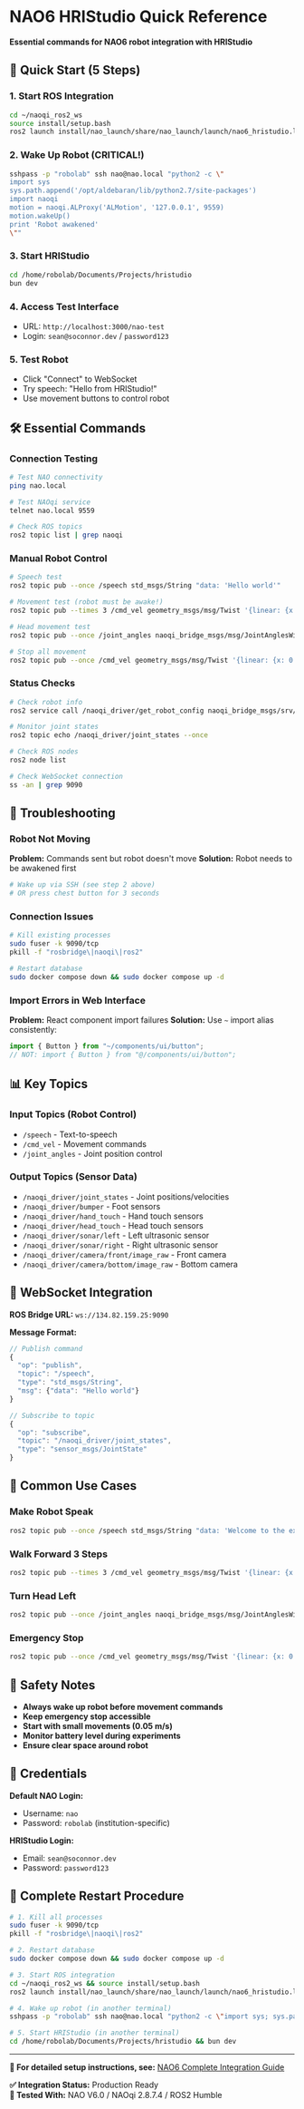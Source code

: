 # NAO6 HRIStudio Quick Reference

**Essential commands for NAO6 robot integration with HRIStudio**

## 🚀 Quick Start (5 Steps)

### 1. Start ROS Integration
```bash
cd ~/naoqi_ros2_ws
source install/setup.bash
ros2 launch install/nao_launch/share/nao_launch/launch/nao6_hristudio.launch.py nao_ip:=nao.local password:=robolab
```

### 2. Wake Up Robot (CRITICAL!)
```bash
sshpass -p "robolab" ssh nao@nao.local "python2 -c \"
import sys
sys.path.append('/opt/aldebaran/lib/python2.7/site-packages')
import naoqi
motion = naoqi.ALProxy('ALMotion', '127.0.0.1', 9559)
motion.wakeUp()
print 'Robot awakened'
\""
```

### 3. Start HRIStudio
```bash
cd /home/robolab/Documents/Projects/hristudio
bun dev
```

### 4. Access Test Interface
- URL: `http://localhost:3000/nao-test`
- Login: `sean@soconnor.dev` / `password123`

### 5. Test Robot
- Click "Connect" to WebSocket
- Try speech: "Hello from HRIStudio!"
- Use movement buttons to control robot

## 🛠️ Essential Commands

### Connection Testing
```bash
# Test NAO connectivity
ping nao.local

# Test NAOqi service
telnet nao.local 9559

# Check ROS topics
ros2 topic list | grep naoqi
```

### Manual Robot Control
```bash
# Speech test
ros2 topic pub --once /speech std_msgs/String "data: 'Hello world'"

# Movement test (robot must be awake!)
ros2 topic pub --times 3 /cmd_vel geometry_msgs/msg/Twist '{linear: {x: 0.05, y: 0.0, z: 0.0}, angular: {x: 0.0, y: 0.0, z: 0.0}}'

# Head movement test
ros2 topic pub --once /joint_angles naoqi_bridge_msgs/msg/JointAnglesWithSpeed '{joint_names: ["HeadYaw"], joint_angles: [0.5], speed: 0.3}'

# Stop all movement
ros2 topic pub --once /cmd_vel geometry_msgs/msg/Twist '{linear: {x: 0.0, y: 0.0, z: 0.0}, angular: {x: 0.0, y: 0.0, z: 0.0}}'
```

### Status Checks
```bash
# Check robot info
ros2 service call /naoqi_driver/get_robot_config naoqi_bridge_msgs/srv/GetRobotInfo

# Monitor joint states
ros2 topic echo /naoqi_driver/joint_states --once

# Check ROS nodes
ros2 node list

# Check WebSocket connection
ss -an | grep 9090
```

## 🔧 Troubleshooting

### Robot Not Moving
**Problem:** Commands sent but robot doesn't move
**Solution:** Robot needs to be awakened first
```bash
# Wake up via SSH (see step 2 above)
# OR press chest button for 3 seconds
```

### Connection Issues
```bash
# Kill existing processes
sudo fuser -k 9090/tcp
pkill -f "rosbridge\|naoqi\|ros2"

# Restart database
sudo docker compose down && sudo docker compose up -d
```

### Import Errors in Web Interface
**Problem:** React component import failures
**Solution:** Use `~` import alias consistently:
```typescript
import { Button } from "~/components/ui/button";
// NOT: import { Button } from "@/components/ui/button";
```

## 📊 Key Topics

### Input Topics (Robot Control)
- `/speech` - Text-to-speech
- `/cmd_vel` - Movement commands
- `/joint_angles` - Joint position control

### Output Topics (Sensor Data)
- `/naoqi_driver/joint_states` - Joint positions/velocities
- `/naoqi_driver/bumper` - Foot sensors
- `/naoqi_driver/hand_touch` - Hand touch sensors
- `/naoqi_driver/head_touch` - Head touch sensors
- `/naoqi_driver/sonar/left` - Left ultrasonic sensor
- `/naoqi_driver/sonar/right` - Right ultrasonic sensor
- `/naoqi_driver/camera/front/image_raw` - Front camera
- `/naoqi_driver/camera/bottom/image_raw` - Bottom camera

## 🔗 WebSocket Integration

**ROS Bridge URL:** `ws://134.82.159.25:9090`

**Message Format:**
```javascript
// Publish command
{
  "op": "publish",
  "topic": "/speech",
  "type": "std_msgs/String",
  "msg": {"data": "Hello world"}
}

// Subscribe to topic
{
  "op": "subscribe",
  "topic": "/naoqi_driver/joint_states",
  "type": "sensor_msgs/JointState"
}
```

## 🎯 Common Use Cases

### Make Robot Speak
```bash
ros2 topic pub --once /speech std_msgs/String "data: 'Welcome to the experiment'"
```

### Walk Forward 3 Steps
```bash
ros2 topic pub --times 3 /cmd_vel geometry_msgs/msg/Twist '{linear: {x: 0.1, y: 0.0, z: 0.0}, angular: {x: 0.0, y: 0.0, z: 0.0}}'
```

### Turn Head Left
```bash
ros2 topic pub --once /joint_angles naoqi_bridge_msgs/msg/JointAnglesWithSpeed '{joint_names: ["HeadYaw"], joint_angles: [0.8], speed: 0.2}'
```

### Emergency Stop
```bash
ros2 topic pub --once /cmd_vel geometry_msgs/msg/Twist '{linear: {x: 0.0, y: 0.0, z: 0.0}, angular: {x: 0.0, y: 0.0, z: 0.0}}'
```

## 🚨 Safety Notes

- **Always wake up robot before movement commands**
- **Keep emergency stop accessible**
- **Start with small movements (0.05 m/s)**
- **Monitor battery level during experiments**
- **Ensure clear space around robot**

## 📝 Credentials

**Default NAO Login:**
- Username: `nao`
- Password: `robolab` (institution-specific)

**HRIStudio Login:**
- Email: `sean@soconnor.dev`
- Password: `password123`

## 🔄 Complete Restart Procedure

```bash
# 1. Kill all processes
sudo fuser -k 9090/tcp
pkill -f "rosbridge\|naoqi\|ros2"

# 2. Restart database
sudo docker compose down && sudo docker compose up -d

# 3. Start ROS integration
cd ~/naoqi_ros2_ws && source install/setup.bash
ros2 launch install/nao_launch/share/nao_launch/launch/nao6_hristudio.launch.py nao_ip:=nao.local password:=robolab

# 4. Wake up robot (in another terminal)
sshpass -p "robolab" ssh nao@nao.local "python2 -c \"import sys; sys.path.append('/opt/aldebaran/lib/python2.7/site-packages'); import naoqi; naoqi.ALProxy('ALMotion', '127.0.0.1', 9559).wakeUp()\""

# 5. Start HRIStudio (in another terminal)
cd /home/robolab/Documents/Projects/hristudio && bun dev
```

---

**📖 For detailed setup instructions, see:** [NAO6 Complete Integration Guide](./nao6-integration-complete-guide.md)

**✅ Integration Status:** Production Ready  
**🤖 Tested With:** NAO V6.0 / NAOqi 2.8.7.4 / ROS2 Humble